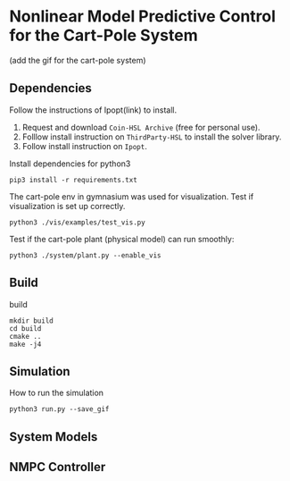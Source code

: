 # Nonlinear Model Predictive Control for the Cart-Pole System

(add the gif for the cart-pole system)

## Dependencies

Follow the instructions of Ipopt(link) to install.
1. Request and download `Coin-HSL Archive` (free for personal use). 
2. Folllow install instruction on `ThirdParty-HSL` to install the solver library. 
3. Follow install instruction on `Ipopt`.

Install dependencies for python3
```
pip3 install -r requirements.txt
```

The cart-pole env in gymnasium was used for visualization. Test if visualization is set up correctly. 
```
python3 ./vis/examples/test_vis.py
```

Test if the cart-pole plant (physical model) can run smoothly:
```
python3 ./system/plant.py --enable_vis
```


## Build

build

```
mkdir build
cd build
cmake ..
make -j4
```

## Simulation

How to run the simulation

```
python3 run.py --save_gif
```

## System Models


## NMPC Controller



